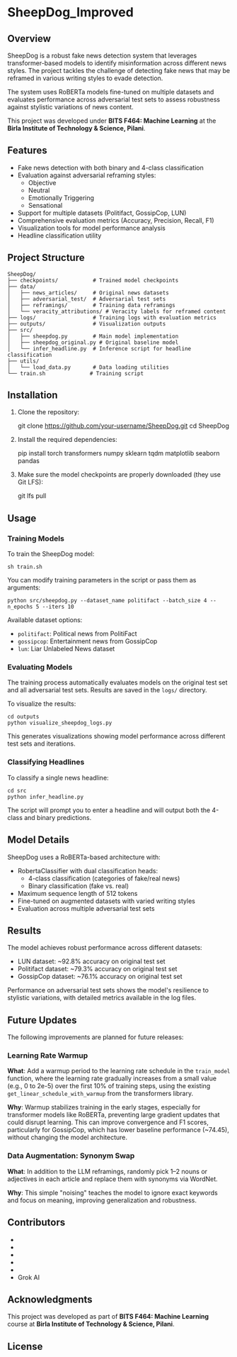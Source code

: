 # SheepDog_Improved

## Overview

SheepDog is a robust fake news detection system that leverages transformer-based models to identify misinformation across different news styles. The project tackles the challenge of detecting fake news that may be reframed in various writing styles to evade detection.

The system uses RoBERTa models fine-tuned on multiple datasets and evaluates performance across adversarial test sets to assess robustness against stylistic variations of news content.

This project was developed under **BITS F464: Machine Learning** at the **Birla Institute of Technology & Science, Pilani**.

## Features

- Fake news detection with both binary and 4-class classification
- Evaluation against adversarial reframing styles:
  - Objective
  - Neutral
  - Emotionally Triggering
  - Sensational
- Support for multiple datasets (Politifact, GossipCop, LUN)
- Comprehensive evaluation metrics (Accuracy, Precision, Recall, F1)
- Visualization tools for model performance analysis
- Headline classification utility

## Project Structure

    SheepDog/
    ├── checkpoints/           # Trained model checkpoints
    ├── data/
    │   ├── news_articles/     # Original news datasets
    │   ├── adversarial_test/  # Adversarial test sets
    │   ├── reframings/        # Training data reframings
    │   └── veracity_attributions/ # Veracity labels for reframed content
    ├── logs/                  # Training logs with evaluation metrics
    ├── outputs/               # Visualization outputs
    ├── src/
    │   ├── sheepdog.py        # Main model implementation
    │   ├── sheepdog_original.py # Original baseline model
    │   └── infer_headline.py  # Inference script for headline classification
    ├── utils/
    │   └── load_data.py       # Data loading utilities
    └── train.sh              # Training script

## Installation

1. Clone the repository:

    git clone https://github.com/your-username/SheepDog.git
    cd SheepDog

2. Install the required dependencies:

    pip install torch transformers numpy sklearn tqdm matplotlib seaborn pandas

3. Make sure the model checkpoints are properly downloaded (they use Git LFS):

    git lfs pull

## Usage

### Training Models

To train the SheepDog model:

    sh train.sh

You can modify training parameters in the script or pass them as arguments:

    python src/sheepdog.py --dataset_name politifact --batch_size 4 --n_epochs 5 --iters 10

Available dataset options:
- `politifact`: Political news from PolitiFact
- `gossipcop`: Entertainment news from GossipCop
- `lun`: Liar Unlabeled News dataset

### Evaluating Models

The training process automatically evaluates models on the original test set and all adversarial test sets. Results are saved in the `logs/` directory.

To visualize the results:

    cd outputs
    python visualize_sheepdog_logs.py

This generates visualizations showing model performance across different test sets and iterations.

### Classifying Headlines

To classify a single news headline:

    cd src
    python infer_headline.py

The script will prompt you to enter a headline and will output both the 4-class and binary predictions.

## Model Details

SheepDog uses a RoBERTa-based architecture with:
- RobertaClassifier with dual classification heads:
  - 4-class classification (categories of fake/real news)
  - Binary classification (fake vs. real)
- Maximum sequence length of 512 tokens
- Fine-tuned on augmented datasets with varied writing styles
- Evaluation across multiple adversarial test sets

## Results

The model achieves robust performance across different datasets:
- LUN dataset: ~92.8% accuracy on original test set
- Politifact dataset: ~79.3% accuracy on original test set
- GossipCop dataset: ~76.1% accuracy on original test set

Performance on adversarial test sets shows the model's resilience to stylistic variations, with detailed metrics available in the log files.

## Future Updates

The following improvements are planned for future releases:

### Learning Rate Warmup
**What**: Add a warmup period to the learning rate schedule in the `train_model` function, where the learning rate gradually increases from a small value (e.g., 0 to 2e-5) over the first 10% of training steps, using the existing `get_linear_schedule_with_warmup` from the transformers library.

**Why**: Warmup stabilizes training in the early stages, especially for transformer models like RoBERTa, preventing large gradient updates that could disrupt learning. This can improve convergence and F1 scores, particularly for GossipCop, which has lower baseline performance (~74.45), without changing the model architecture.

### Data Augmentation: Synonym Swap
**What**: In addition to the LLM reframings, randomly pick 1–2 nouns or adjectives in each article and replace them with synonyms via WordNet.

**Why**: This simple "noising" teaches the model to ignore exact keywords and focus on meaning, improving generalization and robustness.

## Contributors

- 
-
-
-
-
- Grok AI


## Acknowledgments

This project was developed as part of **BITS F464: Machine Learning** course at **Birla Institute of Technology & Science, Pilani**.

## License

